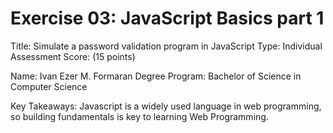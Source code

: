 # Exercise 03: JavaScript Basics part 1

Title: Simulate a password validation program in JavaScript
Type: Individual Assessment
Score: (15 points)

Name: Ivan Ezer M. Formaran
Degree Program: Bachelor of Science in Computer Science

Key Takeaways: Javascript is a widely used language in web programming, so building fundamentals is key to learning Web Programming.
